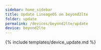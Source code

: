 ```yaml
---
sidebar: home_sidebar
title: Update LineageOS on beyond2lte
folder: update
permalink: /devices/beyond2lte/update
device: beyond2lte
---
```

{% include templates/device_update.md %}
